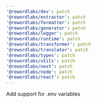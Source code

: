 ```yaml
---
'@rewordlabs/dev': patch
'@rewordlabs/extractor': patch
'@rewordlabs/formatter': patch
'@rewordlabs/generator': patch
'@rewordlabs/logger': patch
'@rewordlabs/runtime': patch
'@rewordlabs/transformer': patch
'@rewordlabs/translator': patch
'@rewordlabs/types': patch
'@rewordlabs/utils': patch
'@rewordlabs/next': patch
'@rewordlabs/node': patch
'@rewordlabs/react': patch
---
```


Add support for .env variables
